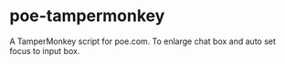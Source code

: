 # poe-tampermonkey
A TamperMonkey script for poe.com. To enlarge chat box and auto set focus to input box.
